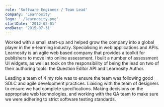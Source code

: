 ```yaml
---
role: 'Software Engineer / Team Lead'
company: 'Learnosity'
logo: './learnosity.png'
startDate: '2012-02-01'
endDate: '2015-07-31'
---
```


Worked with a small start-up and helped grow the company into a global player in the e-learning industry. Specialising in web applications and APIs. Learnosity is an agile web based company that provides a toolkit for publishers to move into online assessment. I built a number of assessment UI widgets, as well as took on the responsibility of being the lead on two of their authoring tools: the Question Editor API and Learnosity Author.

Leading a team of 4 my role was to ensure the team was following good SDLC and agile development practices. Liaising with the team of designers to ensure we had complete specifications. Making decisions on the appropriate web technologies, and working with the QA team to make sure we were adhering to strict software testing standards.
